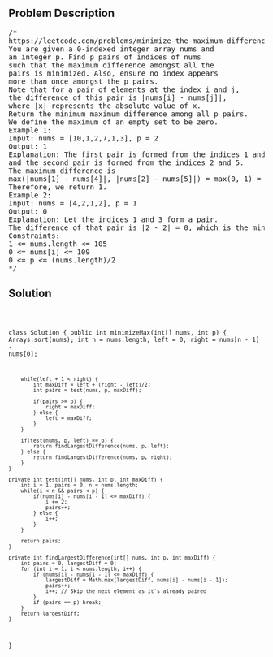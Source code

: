 <!--
<style>
  body { font-family: Arial, sans-serif; }
  .container { max-width: 100%; margin: 0 auto; padding: 10px; }
  .comment-block { max-width: 30%; background-color: #f9f9f9; padding: 10px; border-left: 5px solid #ccc; overflow-wrap: break-word; white-space: pre-wrap; }
  .code-block { background-color: #f4f4f4; padding: 10px; border: 1px solid #ddd; overflow-wrap: break-word; white-space: pre-wrap; }
</style>
-->

<div class='container'>
<h2>Problem Description</h2>
<div class='comment-block'>
<pre>
/*
https://leetcode.com/problems/minimize-the-maximum-difference-of-pairs/
You are given a 0-indexed integer array nums and
an integer p. Find p pairs of indices of nums
such that the maximum difference amongst all the
pairs is minimized. Also, ensure no index appears
more than once amongst the p pairs.
Note that for a pair of elements at the index i and j,
the difference of this pair is |nums[i] - nums[j]|,
where |x| represents the absolute value of x.
Return the minimum maximum difference among all p pairs.
We define the maximum of an empty set to be zero.
Example 1:
Input: nums = [10,1,2,7,1,3], p = 2
Output: 1
Explanation: The first pair is formed from the indices 1 and 4,
and the second pair is formed from the indices 2 and 5.
The maximum difference is
max(|nums[1] - nums[4]|, |nums[2] - nums[5]|) = max(0, 1) = 1.
Therefore, we return 1.
Example 2:
Input: nums = [4,2,1,2], p = 1
Output: 0
Explanation: Let the indices 1 and 3 form a pair.
The difference of that pair is |2 - 2| = 0, which is the minimum we can attain.
Constraints:
1 <= nums.length <= 105
0 <= nums[i] <= 109
0 <= p <= (nums.length)/2
*/
</pre>
</div>

<h2>Solution</h2>
<div class='code-block'>
<pre><code class='language-java'>


class Solution {
    public int minimizeMax(int[] nums, int p) {
        Arrays.sort(nums);
        int n = nums.length, left = 0, right = nums[n - 1] - nums[0];

        while(left + 1 < right) {
            int maxDiff = left + (right - left)/2;
            int pairs = test(nums, p, maxDiff);

            if(pairs >= p) {
                right = maxDiff;
            } else {
                left = maxDiff;
            } 
        }

        if(test(nums, p, left) == p) {
            return findLargestDifference(nums, p, left);
        } else {
            return findLargestDifference(nums, p, right);
        }      
    }

    private int test(int[] nums, int p, int maxDiff) {
        int i = 1, pairs = 0, n = nums.length;
        while(i < n && pairs < p) {
            if(nums[i] - nums[i - 1] <= maxDiff) {
                i += 2;
                pairs++;
            } else {
                i++;
            }
        }

        return pairs;
    }

    private int findLargestDifference(int[] nums, int p, int maxDiff) {
        int pairs = 0, largestDiff = 0;
        for (int i = 1; i < nums.length; i++) {
            if (nums[i] - nums[i - 1] <= maxDiff) {
                largestDiff = Math.max(largestDiff, nums[i] - nums[i - 1]);
                pairs++;
                i++; // Skip the next element as it's already paired
            }
            if (pairs == p) break;
        }
        return largestDiff;
    }
}</code></pre>
</div>
</div>
